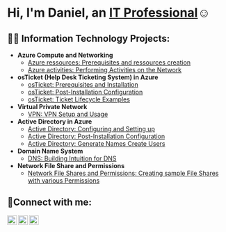 <h1>Hi, I'm Daniel, an <a href="https://linkedin.com/in/dmankong">IT Professional</a>☺</h1>

<h2>👨‍💻 Information Technology Projects:</h2>

- <b>Azure Compute and Networking</b>
  - [Azure ressources: Prerequisites and ressources creation](https://github.com/danielbangm/azure-ressources)
  - [Azure activities: Performing Activities on the Network](https://github.com/danielbangm/azure-network)
- <b>osTicket (Help Desk Ticketing System) in Azure</b>
  - [osTicket: Prerequisites and Installation](https://github.com/danielbangm/osticket-prereqs)
  - [osTicket: Post-Installation Configuration](https://github.com/danielbangm/post-install-config)
  - [osTicket: Ticket Lifecycle Examples](https://github.com/danielbangm/ticket-lifecycle)
- <b>Virtual Private Network</b>
  - [VPN: VPN Setup and Usage](https://github.com/danielbangm/VPN-ProtonVPN)
- <b>Active Directory in Azure</b>
  - [Active Directory: Configuring and Setting up](https://github.com/danielbangm/configure-ad)
  - [Active Directory: Post-Installation Configuration](https://github.com/danielbangm/Users-ad)
  - [Active Directory: Generate Names Create Users](https://github.com/danielbangm/Generate-names-Users-ad)
- <b>Domain Name System</b>
  - [DNS: Building Intuition for DNS](https://github.com/danielbangm/DNS-intuition)
- <b>Network File Share and Permissions</b>
  - [Network File Shares and Permissions: Creating sample File Shares with various Permissions](https://github.com/danielbangm/NFS-File)
<h2>🤳Connect with me:</h2>

[<img align="left" alt="Josh | Twitter" width="22px" src="https://cdn.jsdelivr.net/npm/simple-icons@v3/icons/twitter.svg" />][twitter]
[<img align="left" alt="Josh | LinkedIn" width="22px" src="https://cdn.jsdelivr.net/npm/simple-icons@v3/icons/linkedin.svg" />][linkedin]
[<img align="left" alt="Josh | Instagram" width="22px" src="https://cdn.jsdelivr.net/npm/simple-icons@v3/icons/instagram.svg" />][instagram]

[twitter]: https://twitter.com/HenzTechnology
[instagram]: https://www.instagram.com/DanielBM
[linkedin]: https://linkedin.com/in/dmankong
